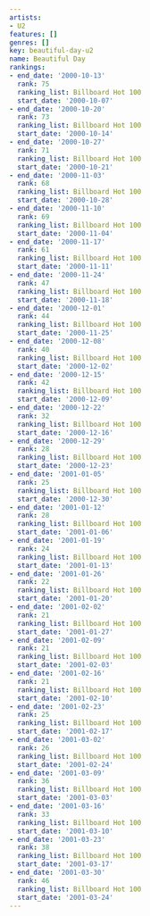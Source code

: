 ```yaml
---
artists:
- U2
features: []
genres: []
key: beautiful-day-u2
name: Beautiful Day
rankings:
- end_date: '2000-10-13'
  rank: 75
  ranking_list: Billboard Hot 100
  start_date: '2000-10-07'
- end_date: '2000-10-20'
  rank: 73
  ranking_list: Billboard Hot 100
  start_date: '2000-10-14'
- end_date: '2000-10-27'
  rank: 71
  ranking_list: Billboard Hot 100
  start_date: '2000-10-21'
- end_date: '2000-11-03'
  rank: 68
  ranking_list: Billboard Hot 100
  start_date: '2000-10-28'
- end_date: '2000-11-10'
  rank: 69
  ranking_list: Billboard Hot 100
  start_date: '2000-11-04'
- end_date: '2000-11-17'
  rank: 61
  ranking_list: Billboard Hot 100
  start_date: '2000-11-11'
- end_date: '2000-11-24'
  rank: 47
  ranking_list: Billboard Hot 100
  start_date: '2000-11-18'
- end_date: '2000-12-01'
  rank: 44
  ranking_list: Billboard Hot 100
  start_date: '2000-11-25'
- end_date: '2000-12-08'
  rank: 40
  ranking_list: Billboard Hot 100
  start_date: '2000-12-02'
- end_date: '2000-12-15'
  rank: 42
  ranking_list: Billboard Hot 100
  start_date: '2000-12-09'
- end_date: '2000-12-22'
  rank: 32
  ranking_list: Billboard Hot 100
  start_date: '2000-12-16'
- end_date: '2000-12-29'
  rank: 28
  ranking_list: Billboard Hot 100
  start_date: '2000-12-23'
- end_date: '2001-01-05'
  rank: 25
  ranking_list: Billboard Hot 100
  start_date: '2000-12-30'
- end_date: '2001-01-12'
  rank: 28
  ranking_list: Billboard Hot 100
  start_date: '2001-01-06'
- end_date: '2001-01-19'
  rank: 24
  ranking_list: Billboard Hot 100
  start_date: '2001-01-13'
- end_date: '2001-01-26'
  rank: 22
  ranking_list: Billboard Hot 100
  start_date: '2001-01-20'
- end_date: '2001-02-02'
  rank: 21
  ranking_list: Billboard Hot 100
  start_date: '2001-01-27'
- end_date: '2001-02-09'
  rank: 21
  ranking_list: Billboard Hot 100
  start_date: '2001-02-03'
- end_date: '2001-02-16'
  rank: 21
  ranking_list: Billboard Hot 100
  start_date: '2001-02-10'
- end_date: '2001-02-23'
  rank: 25
  ranking_list: Billboard Hot 100
  start_date: '2001-02-17'
- end_date: '2001-03-02'
  rank: 26
  ranking_list: Billboard Hot 100
  start_date: '2001-02-24'
- end_date: '2001-03-09'
  rank: 36
  ranking_list: Billboard Hot 100
  start_date: '2001-03-03'
- end_date: '2001-03-16'
  rank: 33
  ranking_list: Billboard Hot 100
  start_date: '2001-03-10'
- end_date: '2001-03-23'
  rank: 38
  ranking_list: Billboard Hot 100
  start_date: '2001-03-17'
- end_date: '2001-03-30'
  rank: 46
  ranking_list: Billboard Hot 100
  start_date: '2001-03-24'
---
```


